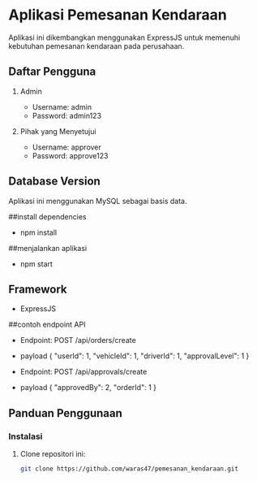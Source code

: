 # Aplikasi Pemesanan Kendaraan

Aplikasi ini dikembangkan menggunakan ExpressJS untuk memenuhi kebutuhan pemesanan kendaraan pada perusahaan.

## Daftar Pengguna
1. Admin
   - Username: admin
   - Password: admin123

2. Pihak yang Menyetujui
   - Username: approver
   - Password: approve123

## Database Version
Aplikasi ini menggunakan MySQL sebagai basis data.
 
##install dependencies
- npm install
 
##menjalankan aplikasi
- npm start

## Framework
- ExpressJS

##contoh endpoint API
- Endpoint: POST /api/orders/create
- payload
  {
  "userId": 1,
  "vehicleId": 1,
  "driverId": 1,
  "approvalLevel": 1
}

- Endpoint: POST /api/approvals/create
- payload
  {
  "approvedBy": 2,
  "orderId": 1
}
## Panduan Penggunaan

### Instalasi

1. Clone repositori ini:

   ```bash
   git clone https://github.com/waras47/pemesanan_kendaraan.git
